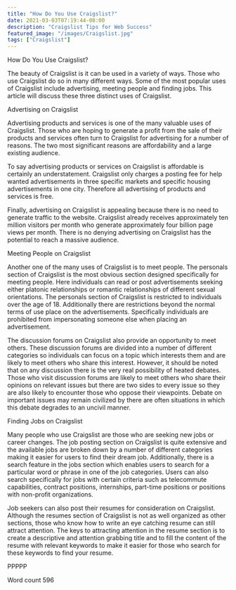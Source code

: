 ```yaml
---
title: "How Do You Use Craigslist?"
date: 2021-03-03T07:19:44-08:00
description: "Craigslist Tips for Web Success"
featured_image: "/images/Craigslist.jpg"
tags: ["Craigslist"]
---
```


How Do You Use Craigslist?

The beauty of Craigslist is it can be used in a variety of ways. Those who use Craigslist do so in many different ways. Some of the most popular uses of Craigslist include advertising, meeting people and finding jobs. This article will discuss these three distinct uses of Craigslist. 

Advertising on Craigslist

Advertising products and services is one of the many valuable uses of Craigslist. Those who are hoping to generate a profit from the sale of their products and services often turn to Craigslist for advertising for a number of reasons. The two most significant reasons are affordability and a large existing audience. 

To say advertising products or services on Craigslist is affordable is certainly an understatement. Craigslist only charges a posting fee for help wanted advertisements in three specific markets and specific housing advertisements in one city. Therefore all advertising of products and services is free.

Finally, advertising on Craigslist is appealing because there is no need to generate traffic to the website. Craigslist already receives approximately ten million visitors per month who generate approximately four billion page views per month. There is no denying advertising on Craigslist has the potential to reach a massive audience. 

Meeting People on Craigslist

Another one of the many uses of Craigslist is to meet people. The personals section of Craigslist is the most obvious section designed specifically for meeting people. Here individuals can read or post advertisements seeking either platonic relationships or romantic relationships of different sexual orientations. The personals section of Craigslist is restricted to individuals over the age of 18. Additionally there are restrictions beyond the normal terms of use place on the advertisements. Specifically individuals are prohibited from impersonating someone else when placing an advertisement. 

The discussion forums on Craigslist also provide an opportunity to meet others. These discussion forums are divided into a number of different categories so individuals can focus on a topic which interests them and are likely to meet others who share this interest. However, it should be noted that on any discussion there is the very real possibility of heated debates. Those who visit discussion forums are likely to meet others who share their opinions on relevant issues but there are two sides to every issue so they are also likely to encounter those who oppose their viewpoints. Debate on important issues may remain civilized by there are often situations in which this debate degrades to an uncivil manner. 

Finding Jobs on Craigslist

Many people who use Craigslist are those who are seeking new jobs or career changes. The job posting section on Craigslist is quite extensive and the available jobs are broken down by a number of different categories making it easier for users to find their dream job. Additionally, there is a search feature in the jobs section which enables users to search for a particular word or phrase in one of the job categories. Users can also search specifically for jobs with certain criteria such as telecommute capabilities, contract positions, internships, part-time positions or positions with non-profit organizations. 

Job seekers can also post their resumes for consideration on Craigslist. Although the resumes section of Craigslist is not as well organized as other sections, those who know how to write an eye catching resume can still attract attention. The keys to attracting attention in the resume section is to create a descriptive and attention grabbing title and to fill the content of the resume with relevant keywords to make it easier for those who search for these keywords to find your resume. 

PPPPP

Word count 596


